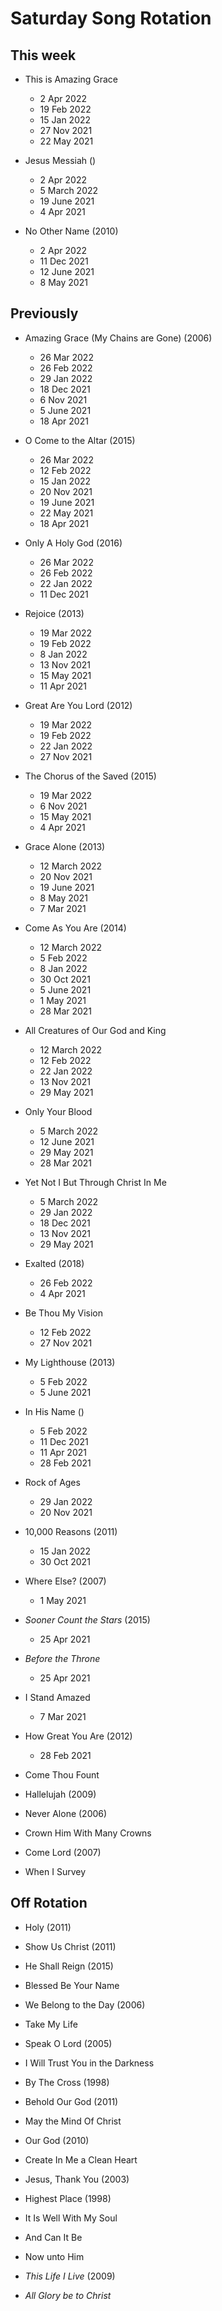 ﻿# Saturday Song Rotation

## This week

* This is Amazing Grace
  * 2 Apr 2022
  * 19 Feb 2022
  * 15 Jan 2022
  * 27 Nov 2021
  * 22 May 2021

* Jesus Messiah ()
  * 2 Apr 2022
  * 5 March 2022
  * 19 June 2021
  * 4 Apr 2021

* No Other Name (2010)
  * 2 Apr 2022
  * 11 Dec 2021
  * 12 June 2021
  * 8 May 2021

## Previously

* Amazing Grace (My Chains are Gone) (2006)
  * 26 Mar 2022
  * 26 Feb 2022
  * 29 Jan 2022
  * 18 Dec 2021
  * 6 Nov 2021
  * 5 June 2021
  * 18 Apr 2021
  
* O Come to the Altar (2015)
  * 26 Mar 2022
  * 12 Feb 2022
  * 15 Jan 2022
  * 20 Nov 2021
  * 19 June 2021
  * 22 May 2021
  * 18 Apr 2021

* Only A Holy God (2016)
  * 26 Mar 2022
  * 26 Feb 2022
  * 22 Jan 2022
  * 11 Dec 2021

* Rejoice (2013)
  * 19 Mar 2022
  * 19 Feb 2022
  * 8 Jan 2022
  * 13 Nov 2021
  * 15 May 2021
  * 11 Apr 2021

* Great Are You Lord (2012)
  * 19 Mar 2022
  * 19 Feb 2022
  * 22 Jan 2022
  * 27 Nov 2021

* The Chorus of the Saved (2015)
  * 19 Mar 2022
  * 6 Nov 2021
  * 15 May 2021
  * 4 Apr 2021

* Grace Alone (2013)
  * 12 March 2022
  * 20 Nov 2021
  * 19 June 2021
  * 8 May 2021
  * 7 Mar 2021

* Come As You Are (2014)
  * 12 March 2022
  * 5 Feb 2022
  * 8 Jan 2022
  * 30 Oct 2021
  * 5 June 2021
  * 1 May 2021
  * 28 Mar 2021

* All Creatures of Our God and King
  * 12 March 2022
  * 12 Feb 2022
  * 22 Jan 2022
  * 13 Nov 2021
  * 29 May 2021

* Only Your Blood
  * 5 March 2022
  * 12 June 2021
  * 29 May 2021
  * 28 Mar 2021

* Yet Not I But Through Christ In Me
  * 5 March 2022
  * 29 Jan 2022
  * 18 Dec 2021
  * 13 Nov 2021
  * 29 May 2021

* Exalted (2018)
  * 26 Feb 2022
  * 4 Apr 2021

* Be Thou My Vision
  * 12 Feb 2022
  * 27 Nov 2021

* My Lighthouse (2013)
  * 5 Feb 2022
  * 5 June 2021

* In His Name ()
  * 5 Feb 2022
  * 11 Dec 2021
  * 11 Apr 2021
  * 28 Feb 2021

* Rock of Ages
  * 29 Jan 2022
  * 20 Nov 2021

* 10,000 Reasons (2011)
  * 15 Jan 2022
  * 30 Oct 2021

* Where Else? (2007)
  * 1 May 2021
  
* *Sooner Count the Stars* (2015)
  * 25 Apr 2021

* *Before the Throne*
  * 25 Apr 2021

* I Stand Amazed
  * 7 Mar 2021

* How Great You Are (2012)
  * 28 Feb 2021

* Come Thou Fount

* Hallelujah (2009)
  
* Never Alone (2006)

* Crown Him With Many Crowns

* Come Lord (2007)

* When I Survey

## Off Rotation

* Holy (2011)

* Show Us Christ (2011)

* He Shall Reign (2015)

* Blessed Be Your Name

* We Belong to the Day (2006)

* Take My Life

* Speak O Lord (2005)

* I Will Trust You in the Darkness

* By The Cross (1998)

* Behold Our God (2011)

* May the Mind Of Christ

* Our God (2010)

* Create In Me a Clean Heart

* Jesus, Thank You (2003)

* Highest Place (1998)

* It Is Well With My Soul

* And Can It Be

* Now unto Him

* *This Life I Live* (2009)

* *All Glory be to Christ*
